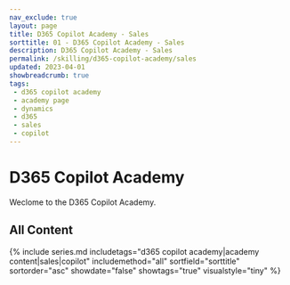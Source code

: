 ```yaml
---
nav_exclude: true
layout: page
title: D365 Copilot Academy - Sales
sorttitle: 01 - D365 Copilot Academy - Sales
description: D365 Copilot Academy - Sales
permalink: /skilling/d365-copilot-academy/sales
updated: 2023-04-01
showbreadcrumb: true
tags: 
 - d365 copilot academy
 - academy page
 - dynamics
 - d365
 - sales
 - copilot
---
```


# D365 Copilot Academy

Weclome to the D365 Copilot Academy.

## All Content

{% include series.md 
    includetags="d365 copilot academy|academy content|sales|copilot" 
    includemethod="all" 
    sortfield="sorttitle" sortorder="asc" showdate="false" showtags="true" 
    visualstyle="tiny"
%}
